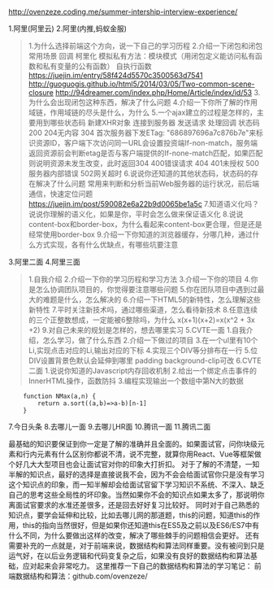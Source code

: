 http://ovenzeze.coding.me/summer-intership-interview-experience/

1.阿里(阿里云)
2.阿里(内推,蚂蚁金服)
>1.为什么选择前端这个方向，说一下自己的学习历程
 2.介绍一下闭包和闭包常用场景
 回调 柯里化
 模拟私有方法：模块模式（用闭包定义能访问私有函数和私有变量的公有函数）
 自执行函数
 https://juejin.im/entry/58f424d5570c3500563d7541
 http://guoguogis.github.io/html5/2014/03/05/Two-common-scene-closure
 http://94dreamer.com/index.php/Home/Article/index/id/53
 3.为什么会出现闭包这种东西，解决了什么问题
 4.介绍一下你所了解的作用域链，作用域链的尽头是什么，为什么
 5.一个ajax建立的过程是怎样的，主要用到哪些状态码
 新建XHR对象
 连接到服务器
 发送请求
 处理回调
 状态码 200 204无内容 
 304 首次服务器下发ETag: "686897696a7c876b7e"来标识资源ID，客户端下次访问同一URL会设置投资端If-non-match，服务端返回资源前会判断etag是否与客户端提供的If-none-match匹配，如果匹配则说明资源未发生改变，此时返回304
 400错误请求 404 401未授权 500服务器内部错误 502网关超时
 6.说说你还知道的其他状态码，状态码的存在解决了什么问题
 常用来判断和分析当前Web服务器的运行状况，前后端通信，快速定位问题
 https://juejin.im/post/590082e6a22b9d0065be1a5c
 7.知道语义化吗？说说你理解的语义化，如果是你，平时会怎么做来保证语义化
 8.说说content-box和border-box，为什么看起来content-box更合理，但是还是经常使用border-box
 9.介绍一下你知道的浏览器缓存，分哪几种，通过什么方式实现，各有什么优缺点，有哪些坑要注意

3.阿里二面
4.阿里三面
>1.自我介绍
>2.介绍一下你的学习历程和学习方法
>3.介绍一下你的项目
>4.你是怎么协调团队项目的，你觉得要注意哪些问题
>5.你在团队项目中遇到过最大的难题是什么，怎么解决的
>6.介绍一下HTML5的新特性，怎么理解这些新特性
>7.平时关注新技术吗，通过哪些渠道，怎么看待新技术
>8.任意连续的三个正整数想成，一定能被6整除吗，为什么
x(x+1)(x+2)=x(x^2 + 3x +2)
>9.对自己未来的规划是怎样的，想去哪里实习
5.CVTE一面
>1.自我介绍，怎么学习，做了什么东西
>2.介绍一下做过的项目
>3.在一个ul里有10个Li,实现点击对应的Li,输出对应的下标
>4.实现三个DIV等分排布在一行
>5.位DIV设置背景色默认会延伸到哪里
>padding background-clip可改
6.CVTE二面
>1.说说你知道的Javascript内存回收机制
>2.给出一个绑定点击事件的InnerHTML操作，函数防抖
>3.编程实现输出一个数组中第N大的数据
```
    function NMax(a,n) {
        return a.sort((a,b)=>a-b)[n-1]
    }
```
7.今日头条
8.去哪儿一面
9.去哪儿HR面
10.腾讯一面
11.腾讯二面



最基础的知识要保证到你一定是了解的准确并且全面的。如果面试官，问你块级元素和行内元素有什么区别你都说不清，说不完整，就算你用React、Vue等框架做个好几大大型项目也会让面试官对你的印象大打折扣。
对于了解的不清楚，一知半解的知识点，最好的选择是直接说我不会，因为不会会给面试官你只是没有学习这个知识点的印象，而一知半解却会给面试官留下学习知识不系统、不深入、缺乏自己的思考这些全局性的坏印象。当然如果你不会的知识点如果太多了，那说明你离面试官要求的水准还差很多，还是回去好好复习比较好。
同时对于自己熟悉的知识点，要学会延伸和比较，比如去哪儿网的那道题，this的问题，知道this的作用，this的指向当然很好，但是如果你还知道this在ES5及之前以及ES6/ES7中有什么不同，为什么要做出这样的改变，解决了哪些棘手的问题相信会更好。
还有需要补充的一点就是，对于前端来说，数据结构和算法同样重要。没有被问到只是运气好，在以后业务逻辑和代码变复杂之后，如果没有良好的数据结构和算法基础，应对起来会非常吃力。
这里推荐一下自己的数据结构和算法的学习笔记：
前端数据结构和算法：github.com/ovenzeze/